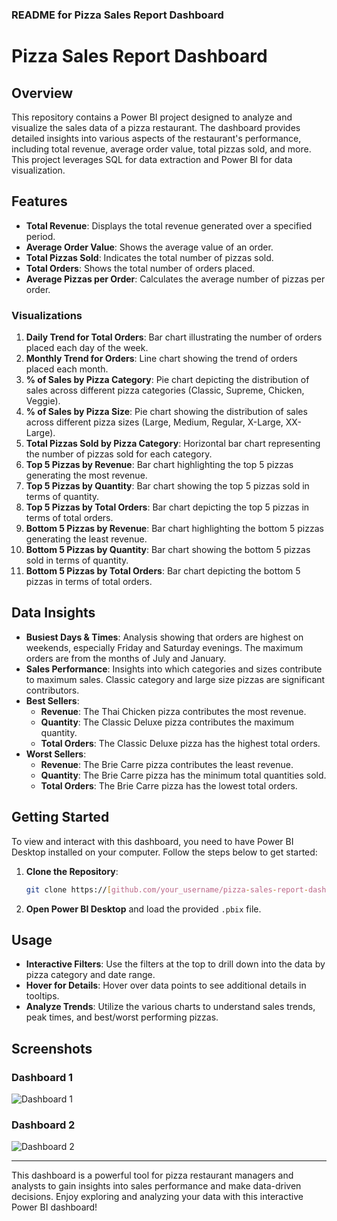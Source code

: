 ### README for Pizza Sales Report Dashboard

# Pizza Sales Report Dashboard

## Overview
This repository contains a Power BI project designed to analyze and visualize the sales data of a pizza restaurant. The dashboard provides detailed insights into various aspects of the restaurant's performance, including total revenue, average order value, total pizzas sold, and more. This project leverages SQL for data extraction and Power BI for data visualization.

## Features
- **Total Revenue**: Displays the total revenue generated over a specified period.
- **Average Order Value**: Shows the average value of an order.
- **Total Pizzas Sold**: Indicates the total number of pizzas sold.
- **Total Orders**: Shows the total number of orders placed.
- **Average Pizzas per Order**: Calculates the average number of pizzas per order.

### Visualizations
1. **Daily Trend for Total Orders**: Bar chart illustrating the number of orders placed each day of the week.
2. **Monthly Trend for Orders**: Line chart showing the trend of orders placed each month.
3. **% of Sales by Pizza Category**: Pie chart depicting the distribution of sales across different pizza categories (Classic, Supreme, Chicken, Veggie).
4. **% of Sales by Pizza Size**: Pie chart showing the distribution of sales across different pizza sizes (Large, Medium, Regular, X-Large, XX-Large).
5. **Total Pizzas Sold by Pizza Category**: Horizontal bar chart representing the number of pizzas sold for each category.
6. **Top 5 Pizzas by Revenue**: Bar chart highlighting the top 5 pizzas generating the most revenue.
7. **Top 5 Pizzas by Quantity**: Bar chart showing the top 5 pizzas sold in terms of quantity.
8. **Top 5 Pizzas by Total Orders**: Bar chart depicting the top 5 pizzas in terms of total orders.
9. **Bottom 5 Pizzas by Revenue**: Bar chart highlighting the bottom 5 pizzas generating the least revenue.
10. **Bottom 5 Pizzas by Quantity**: Bar chart showing the bottom 5 pizzas sold in terms of quantity.
11. **Bottom 5 Pizzas by Total Orders**: Bar chart depicting the bottom 5 pizzas in terms of total orders.

## Data Insights
- **Busiest Days & Times**: Analysis showing that orders are highest on weekends, especially Friday and Saturday evenings. The maximum orders are from the months of July and January.
- **Sales Performance**: Insights into which categories and sizes contribute to maximum sales. Classic category and large size pizzas are significant contributors.
- **Best Sellers**:
  - **Revenue**: The Thai Chicken pizza contributes the most revenue.
  - **Quantity**: The Classic Deluxe pizza contributes the maximum quantity.
  - **Total Orders**: The Classic Deluxe pizza has the highest total orders.
- **Worst Sellers**:
  - **Revenue**: The Brie Carre pizza contributes the least revenue.
  - **Quantity**: The Brie Carre pizza has the minimum total quantities sold.
  - **Total Orders**: The Brie Carre pizza has the lowest total orders.

## Getting Started
To view and interact with this dashboard, you need to have Power BI Desktop installed on your computer. Follow the steps below to get started:

1. **Clone the Repository**:
   ```sh
   git clone https://[github.com/your_username/pizza-sales-report-dashboard.git](https://github.com/PriyankaJakkula/Pizza-Sales-Report/blob/main/pizza%20sales%20SQL%2B%20Powerbi%20project.pbix)
   ```
2. **Open Power BI Desktop** and load the provided `.pbix` file.

## Usage
- **Interactive Filters**: Use the filters at the top to drill down into the data by pizza category and date range.
- **Hover for Details**: Hover over data points to see additional details in tooltips.
- **Analyze Trends**: Utilize the various charts to understand sales trends, peak times, and best/worst performing pizzas.

## Screenshots
### Dashboard 1
![Dashboard 1]([path/to/image1.png](https://github.com/PriyankaJakkula/Pizza-Sales-Report/blob/main/Home%20Dashboard.png))

### Dashboard 2
![Dashboard 2]([path/to/image2.png](https://github.com/PriyankaJakkula/Pizza-Sales-Report/blob/main/Best%20worst%20sallers%20dashboard.png))

---

This dashboard is a powerful tool for pizza restaurant managers and analysts to gain insights into sales performance and make data-driven decisions. Enjoy exploring and analyzing your data with this interactive Power BI dashboard!
